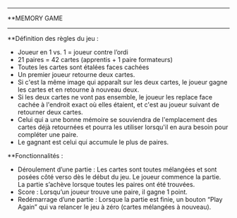 ****
**MEMORY GAME
****

**Définition des règles du jeu :

- Joueur en 1 vs. 1 = joueur contre l’ordi
- 21 paires = 42 cartes (apprentis + 1  paire formateurs)
- Toutes les cartes sont étalées faces cachées
- Un premier joueur retourne deux cartes. 
- Si c'est la même image qui apparaît sur les deux cartes, le joueur gagne les cartes et en retourne à nouveau deux.
- Si les deux cartes ne vont pas ensemble, le joueur les replace face cachée à l'endroit exact où elles étaient, et c'est au joueur suivant de retourner deux cartes.
- Celui qui a une bonne mémoire se souviendra de l'emplacement des cartes déjà retournées et pourra les utiliser lorsqu'il en aura besoin pour compléter une paire.
- Le gagnant est celui qui accumule le plus de paires.


**Fonctionnalités :

- Déroulement d’une partie : Les cartes sont toutes mélangées et sont posées côté verso dès le début du jeu. Le joueur commence la partie. La partie s’achève lorsque toutes les paires ont été trouvées. 
- Score : Lorsqu’un joueur trouve une paire, il gagne 1 point. 
- Redémarrage d’une partie : Lorsque la partie est finie, un bouton “Play Again” qui va relancer le jeu à zéro (cartes mélangées à nouveau).
